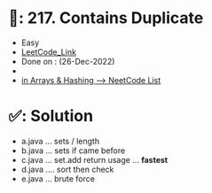 # 📄: 217. Contains Duplicate

- Easy
- [LeetCode_Link](https://leetcode.com/problems/contains-duplicate/)
- Done on : (26-Dec-2022)
-
- [in Arrays & Hashing --> NeetCode List](https://neetcode.io/practice)


# ✅: Solution

- a.java ... sets / length
- b.java ... sets if came before
- c.java ... set.add return usage ... **fastest**
- d.java .... sort then check
- e.java ... brute force
